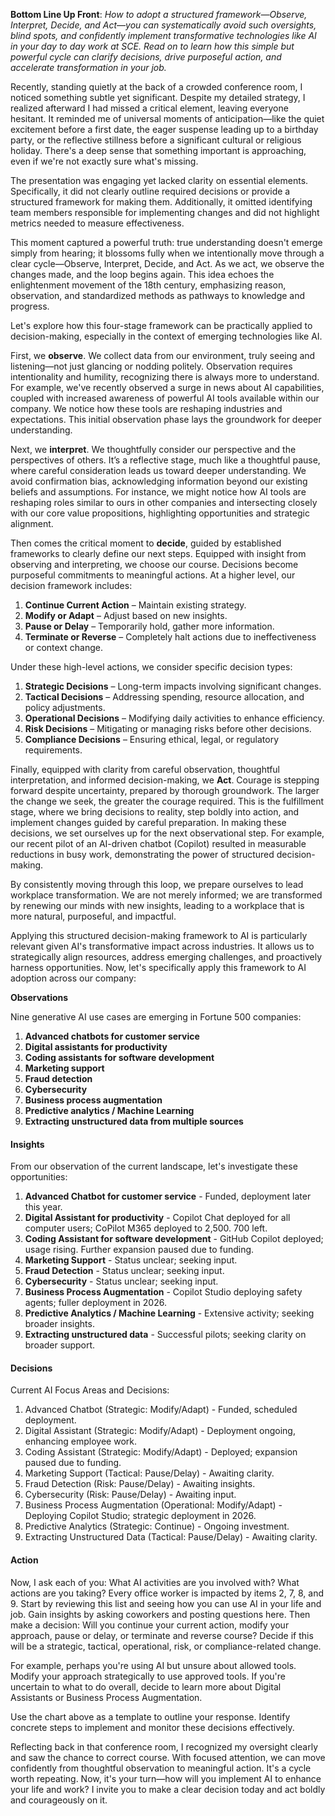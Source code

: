 **Bottom Line Up Front**:  *How to adopt a structured framework—Observe, Interpret, Decide, and Act—you can systematically avoid such oversights, blind spots, and confidently implement transformative technologies like AI in your day to day work at SCE. Read on to learn how this simple but powerful cycle can clarify decisions, drive purposeful action, and accelerate transformation in your job.*

Recently, standing quietly at the back of a crowded conference room, I noticed something subtle yet significant. Despite my detailed strategy, I realized afterward I had missed a critical element, leaving everyone hesitant. It reminded me of universal moments of anticipation—like the quiet excitement before a first date, the eager suspense leading up to a birthday party, or the reflective stillness before a significant cultural or religious holiday. There's a deep sense that something important is approaching, even if we're not exactly sure what's missing.

The presentation was engaging yet lacked clarity on essential elements. Specifically, it did not clearly outline required decisions or provide a structured framework for making them. Additionally, it omitted identifying team members responsible for implementing changes and did not highlight metrics needed to measure effectiveness.

This moment captured a powerful truth: true understanding doesn't emerge simply from hearing; it blossoms fully when we intentionally move through a clear cycle—Observe, Interpret, Decide, and Act. As we act, we observe the changes made, and the loop begins again. This idea echoes the enlightenment movement of the 18th century, emphasizing reason, observation, and standardized methods as pathways to knowledge and progress.

Let's explore how this four-stage framework can be practically applied to decision-making, especially in the context of emerging technologies like AI.

First, we **observe**. We collect data from our environment, truly seeing and listening—not just glancing or nodding politely. Observation requires intentionality and humility, recognizing there is always more to understand. For example, we've recently observed a surge in news about AI capabilities, coupled with increased awareness of powerful AI tools available within our company. We notice how these tools are reshaping industries and expectations. This initial observation phase lays the groundwork for deeper understanding.

Next, we **interpret**. We thoughtfully consider our perspective and the perspectives of others. It’s a reflective stage, much like a thoughtful pause, where careful consideration leads us toward deeper understanding. We avoid confirmation bias, acknowledging information beyond our existing beliefs and assumptions. For instance, we might notice how AI tools are reshaping roles similar to ours in other companies and intersecting closely with our core value propositions, highlighting opportunities and strategic alignment.

Then comes the critical moment to **decide**, guided by established frameworks to clearly define our next steps. Equipped with insight from observing and interpreting, we choose our course. Decisions become purposeful commitments to meaningful actions. At a higher level, our decision framework includes:

1. **Continue Current Action** – Maintain existing strategy.
2. **Modify or Adapt** – Adjust based on new insights.
3. **Pause or Delay** – Temporarily hold, gather more information.
4. **Terminate or Reverse** – Completely halt actions due to ineffectiveness or context change.

Under these high-level actions, we consider specific decision types:

1. **Strategic Decisions** – Long-term impacts involving significant changes.
2. **Tactical Decisions** – Addressing spending, resource allocation, and policy adjustments.
3. **Operational Decisions** – Modifying daily activities to enhance efficiency.
4. **Risk Decisions** – Mitigating or managing risks before other decisions.
5. **Compliance Decisions** – Ensuring ethical, legal, or regulatory requirements.

Finally, equipped with clarity from careful observation, thoughtful interpretation, and informed decision-making, we **Act**. Courage is stepping forward despite uncertainty, prepared by thorough groundwork. The larger the change we seek, the greater the courage required. This is the fulfillment stage, where we bring decisions to reality, step boldly into action, and implement changes guided by careful preparation. In making these decisions, we set ourselves up for the next observational step. For example, our recent pilot of an AI-driven chatbot (Copilot) resulted in measurable reductions in busy work, demonstrating the power of structured decision-making.

By consistently moving through this loop, we prepare ourselves to lead workplace transformation. We are not merely informed; we are transformed by renewing our minds with new insights, leading to a workplace that is more natural, purposeful, and impactful.

Applying this structured decision-making framework to AI is particularly relevant given AI's transformative impact across industries. It allows us to strategically align resources, address emerging challenges, and proactively harness opportunities. Now, let's specifically apply this framework to AI adoption across our company:

**Observations**

Nine generative AI use cases are emerging in Fortune 500 companies:

1. **Advanced chatbots for customer service**
2. **Digital assistants for productivity**
3. **Coding assistants for software development**
4. **Marketing support**
5. **Fraud detection**
6. **Cybersecurity**
7. **Business process augmentation**
8. **Predictive analytics / Machine Learning**
9. **Extracting unstructured data from multiple sources**

#### Insights

From our observation of the current landscape, let's investigate these opportunities:

1. **Advanced Chatbot for customer service** - Funded, deployment later this year.
2. **Digital Assistant for productivity** - Copilot Chat deployed for all computer users; CoPilot M365 deployed to 2,500.  700 left.
3. **Coding Assistant for software development** - GitHub Copilot deployed; usage rising. Further expansion paused due to funding.
4. **Marketing Support** - Status unclear; seeking input.
5. **Fraud Detection** - Status unclear; seeking input.
6. **Cybersecurity** - Status unclear; seeking input.
7. **Business Process Augmentation** - Copilot Studio deploying safety agents; fuller deployment in 2026.
8. **Predictive Analytics / Machine Learning** - Extensive activity; seeking broader insights.
9. **Extracting unstructured data** - Successful pilots; seeking clarity on broader support.

#### Decisions

Current AI Focus Areas and Decisions:

1. Advanced Chatbot (Strategic: Modify/Adapt) - Funded, scheduled deployment.
2. Digital Assistant (Strategic: Modify/Adapt) - Deployment ongoing, enhancing employee work.
3. Coding Assistant (Strategic: Modify/Adapt) - Deployed; expansion paused due to funding.
4. Marketing Support (Tactical: Pause/Delay) - Awaiting clarity.
5. Fraud Detection (Risk: Pause/Delay) - Awaiting insights.
6. Cybersecurity (Risk: Pause/Delay) - Awaiting input.
7. Business Process Augmentation (Operational: Modify/Adapt) - Deploying Copilot Studio; strategic deployment in 2026.
8. Predictive Analytics (Strategic: Continue) - Ongoing investment.
9. Extracting Unstructured Data (Tactical: Pause/Delay) - Awaiting clarity.

#### Action

Now, I ask each of you: What AI activities are you involved with? What actions are you taking? Every office worker is impacted by items 2, 7, 8, and 9. Start by reviewing this list and seeing how you can use AI in your life and job. Gain insights by asking coworkers and posting questions here. Then make a decision: Will you continue your current action, modify your approach, pause or delay, or terminate and reverse course? Decide if this will be a strategic, tactical, operational, risk, or compliance-related change.

For example, perhaps you're using AI but unsure about allowed tools. Modify your approach strategically to use approved tools. If you're uncertain to what to do overall, decide to learn more about Digital Assistants or Business Process Augmentation.

Use the chart above as a template to outline your response. Identify concrete steps to implement and monitor these decisions effectively.

Reflecting back in that conference room, I recognized my oversight clearly and saw the chance to correct course. With focused attention, we can move confidently from thoughtful observation to meaningful action. It's a cycle worth repeating. Now, it's your turn—how will you implement AI to enhance your life and work? I invite you to make a clear decision today and act boldly and courageously on it.